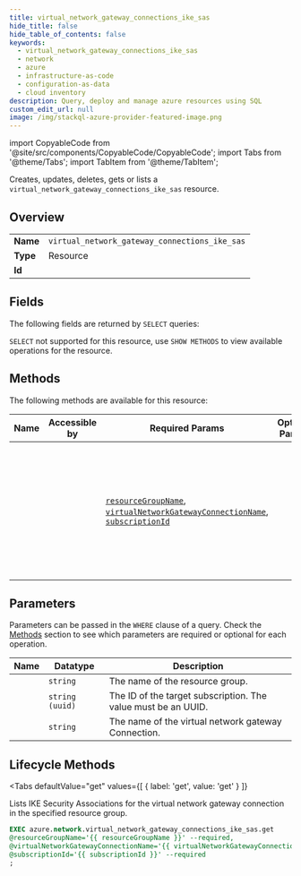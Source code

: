 ```yaml
--- 
title: virtual_network_gateway_connections_ike_sas
hide_title: false
hide_table_of_contents: false
keywords:
  - virtual_network_gateway_connections_ike_sas
  - network
  - azure
  - infrastructure-as-code
  - configuration-as-data
  - cloud inventory
description: Query, deploy and manage azure resources using SQL
custom_edit_url: null
image: /img/stackql-azure-provider-featured-image.png
---
```


import CopyableCode from '@site/src/components/CopyableCode/CopyableCode';
import Tabs from '@theme/Tabs';
import TabItem from '@theme/TabItem';

Creates, updates, deletes, gets or lists a <code>virtual_network_gateway_connections_ike_sas</code> resource.

## Overview
<table><tbody>
<tr><td><b>Name</b></td><td><code>virtual_network_gateway_connections_ike_sas</code></td></tr>
<tr><td><b>Type</b></td><td>Resource</td></tr>
<tr><td><b>Id</b></td><td><CopyableCode code="azure.network.virtual_network_gateway_connections_ike_sas" /></td></tr>
</tbody></table>

## Fields

The following fields are returned by `SELECT` queries:

`SELECT` not supported for this resource, use `SHOW METHODS` to view available operations for the resource.


## Methods

The following methods are available for this resource:

<table>
<thead>
    <tr>
    <th>Name</th>
    <th>Accessible by</th>
    <th>Required Params</th>
    <th>Optional Params</th>
    <th>Description</th>
    </tr>
</thead>
<tbody>
<tr>
    <td><a href="#get"><CopyableCode code="get" /></a></td>
    <td><CopyableCode code="exec" /></td>
    <td><a href="#parameter-resourceGroupName"><code>resourceGroupName</code></a>, <a href="#parameter-virtualNetworkGatewayConnectionName"><code>virtualNetworkGatewayConnectionName</code></a>, <a href="#parameter-subscriptionId"><code>subscriptionId</code></a></td>
    <td></td>
    <td>Lists IKE Security Associations for the virtual network gateway connection in the specified resource group.</td>
</tr>
</tbody>
</table>

## Parameters

Parameters can be passed in the `WHERE` clause of a query. Check the [Methods](#methods) section to see which parameters are required or optional for each operation.

<table>
<thead>
    <tr>
    <th>Name</th>
    <th>Datatype</th>
    <th>Description</th>
    </tr>
</thead>
<tbody>
<tr id="parameter-resourceGroupName">
    <td><CopyableCode code="resourceGroupName" /></td>
    <td><code>string</code></td>
    <td>The name of the resource group.</td>
</tr>
<tr id="parameter-subscriptionId">
    <td><CopyableCode code="subscriptionId" /></td>
    <td><code>string (uuid)</code></td>
    <td>The ID of the target subscription. The value must be an UUID.</td>
</tr>
<tr id="parameter-virtualNetworkGatewayConnectionName">
    <td><CopyableCode code="virtualNetworkGatewayConnectionName" /></td>
    <td><code>string</code></td>
    <td>The name of the virtual network gateway Connection.</td>
</tr>
</tbody>
</table>

## Lifecycle Methods

<Tabs
    defaultValue="get"
    values={[
        { label: 'get', value: 'get' }
    ]}
>
<TabItem value="get">

Lists IKE Security Associations for the virtual network gateway connection in the specified resource group.

```sql
EXEC azure.network.virtual_network_gateway_connections_ike_sas.get 
@resourceGroupName='{{ resourceGroupName }}' --required, 
@virtualNetworkGatewayConnectionName='{{ virtualNetworkGatewayConnectionName }}' --required, 
@subscriptionId='{{ subscriptionId }}' --required
;
```
</TabItem>
</Tabs>
